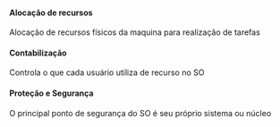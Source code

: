 #### Alocação de recursos
Alocação de recursos físicos da maquina para realização de tarefas

#### Contabilização
Controla o que cada usuário utiliza de recurso no SO

#### Proteção e Segurança
O principal ponto de segurança do SO é seu próprio sistema ou núcleo